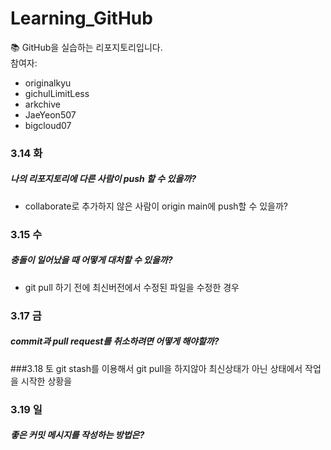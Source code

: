# Learning_GitHub
📚 GitHub을 실습하는 리포지토리입니다.  
참여자:
* originalkyu
* gichulLimitLess
* arkchive
* JaeYeon507
* bigcloud07

### 3.14 화
##### 나의 리포지토리에 다른 사람이 push 할 수 있을까?
- collaborate로 추가하지 않은 사람이 origin main에 push할 수 있을까?  

### 3.15 수
##### 충돌이 일어났을 때 어떻게 대처할 수 있을까?
- git pull 하기 전에 최신버전에서 수정된 파일을 수정한 경우

### 3.17 금
##### commit과 pull request를 취소하려면 어떻게 해야할까?

###3.18 토
git stash를 이용해서 git pull을 하지않아 최신상태가 아닌 상태에서 작업을 시작한 상황을 
### 3.19 일
##### 좋은 커밋 메시지를 작성하는 방법은?
